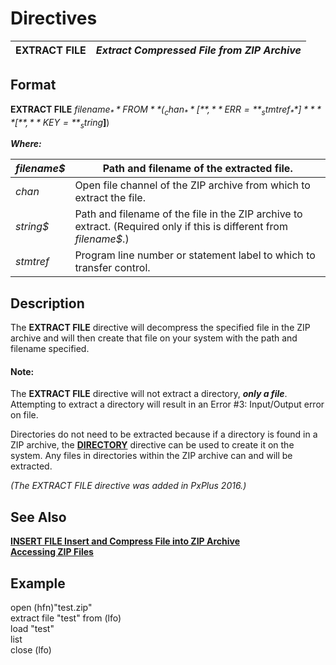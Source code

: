 # Directives 

**EXTRACT FILE** |  **_Extract Compressed File from ZIP Archive_**  
---|---  
  
##  Format

**EXTRACT FILE** _filename$_ **FROM**(_chan_**[** , **ERR=**_stmtref_**]** **[** ,**KEY =**_string$_**]**)

**_Where:_**

_filename$_ |  Path and filename of the extracted file.  
---|---  
_chan_ |  Open file channel of the ZIP archive from which to extract the file.  
_string$_ |  Path and filename of the file in the ZIP archive to extract. (Required only if this is different from _filename$_.)  
_stmtref_ |  Program line number or statement label to which to transfer control.  
  
##  Description

The **EXTRACT FILE** directive will decompress the specified file in the ZIP archive and will then create that file on your system with the path and filename specified.

#### **Note:**  
The **EXTRACT FILE** directive will not extract a directory, **_only a file_**. Attempting to extract a directory will result in an Error #3: Input/Output error on file.  
  
Directories do not need to be extracted because if a directory is found in a ZIP archive, the **[DIRECTORY](directory.md)** directive can be used to create it on the system. Any files in directories within the ZIP archive can and will be extracted.

_(The EXTRACT FILE directive was added in PxPlus 2016.)_

## See Also

**[INSERT FILE Insert and Compress File into ZIP Archive](insert_file.md)**  
**[Accessing ZIP Files](../PxPlus%20User%20Guide/File%20Handling/Processing%20Data%20Files/Accessing%20ZIP%20Files.md)**

##  Example

open (hfn)"test.zip"  
extract file "test" from (lfo)  
load "test"  
list  
close (lfo)
